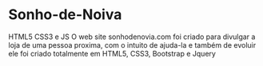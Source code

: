 # Sonho-de-Noiva
HTML5 CSS3 e JS
O web site sonhodenovia.com foi criado para divulgar a loja de uma pessoa proxima, com o intuito de ajuda-la e também de evoluir
ele foi criado totalmente em HTML5, CSS3, Bootstrap e Jquery
